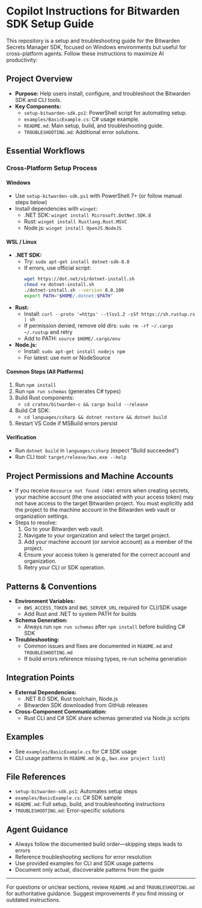 # Copilot Instructions for Bitwarden SDK Setup Guide

This repository is a setup and troubleshooting guide for the Bitwarden Secrets Manager SDK, focused on Windows environments but useful for cross-platform agents. Follow these instructions to maximize AI productivity:

## Project Overview
- **Purpose:** Help users install, configure, and troubleshoot the Bitwarden SDK and CLI tools.
- **Key Components:**
  - `setup-bitwarden-sdk.ps1`: PowerShell script for automating setup.
  - `examples/BasicExample.cs`: C# usage example.
  - `README.md`: Main setup, build, and troubleshooting guide.
  - `TROUBLESHOOTING.md`: Additional error solutions.


## Essential Workflows

### Cross-Platform Setup Process

#### Windows
- Use `setup-bitwarden-sdk.ps1` with PowerShell 7+ (or follow manual steps below)
- Install dependencies with `winget`:
  - .NET SDK: `winget install Microsoft.DotNet.SDK.8`
  - Rust: `winget install Rustlang.Rust.MSVC`
  - Node.js: `winget install OpenJS.NodeJS`

#### WSL / Linux
- **.NET SDK:**
  - Try: `sudo apt-get install dotnet-sdk-8.0`
  - If errors, use official script:
    ```zsh
    wget https://dot.net/v1/dotnet-install.sh
    chmod +x dotnet-install.sh
    ./dotnet-install.sh --version 8.0.100
    export PATH="$HOME/.dotnet:$PATH"
    ```
- **Rust:**
  - Install: `curl --proto '=https' --tlsv1.2 -sSf https://sh.rustup.rs | sh`
  - If permission denied, remove old dirs: `sudo rm -rf ~/.cargo ~/.rustup` and retry
  - Add to PATH: `source $HOME/.cargo/env`
- **Node.js:**
  - Install: `sudo apt-get install nodejs npm`
  - For latest: use nvm or NodeSource

#### Common Steps (All Platforms)
1. Run `npm install`
2. Run `npm run schemas` (generates C# types)
3. Build Rust components:
   - `cd crates/bitwarden-c && cargo build --release`
4. Build C# SDK:
   - `cd languages/csharp && dotnet restore && dotnet build`
5. Restart VS Code if MSBuild errors persist

#### Verification
- Run `dotnet build` in `languages/csharp` (expect "Build succeeded")
- Run CLI tool: `target/release/bws.exe --help`


## Project Permissions and Machine Accounts
- If you receive `Resource not found (404)` errors when creating secrets, your machine account (the one associated with your access token) may not have access to the target Bitwarden project. You must explicitly add the project to the machine account in the Bitwarden web vault or organization settings.
- Steps to resolve:
  1. Go to your Bitwarden web vault.
  2. Navigate to your organization and select the target project.
  3. Add your machine account (or service account) as a member of the project.
  4. Ensure your access token is generated for the correct account and organization.
  5. Retry your CLI or SDK operation.

## Patterns & Conventions
- **Environment Variables:**
  - `BWS_ACCESS_TOKEN` and `BWS_SERVER_URL` required for CLI/SDK usage
  - Add Rust and .NET to system PATH for builds
- **Schema Generation:**
  - Always run `npm run schemas` after `npm install` before building C# SDK
- **Troubleshooting:**
  - Common issues and fixes are documented in `README.md` and `TROUBLESHOOTING.md`
  - If build errors reference missing types, re-run schema generation

## Integration Points
- **External Dependencies:**
  - .NET 8.0 SDK, Rust toolchain, Node.js
  - Bitwarden SDK downloaded from GitHub releases
- **Cross-Component Communication:**
  - Rust CLI and C# SDK share schemas generated via Node.js scripts

## Examples
- See `examples/BasicExample.cs` for C# SDK usage
- CLI usage patterns in `README.md` (e.g., `bws.exe project list`)

## File References
- `setup-bitwarden-sdk.ps1`: Automates setup steps
- `examples/BasicExample.cs`: C# SDK sample
- `README.md`: Full setup, build, and troubleshooting instructions
- `TROUBLESHOOTING.md`: Error-specific solutions

## Agent Guidance
- Always follow the documented build order—skipping steps leads to errors
- Reference troubleshooting sections for error resolution
- Use provided examples for CLI and SDK usage patterns
- Document only actual, discoverable patterns from the guide

---
For questions or unclear sections, review `README.md` and `TROUBLESHOOTING.md` for authoritative guidance. Suggest improvements if you find missing or outdated instructions.

